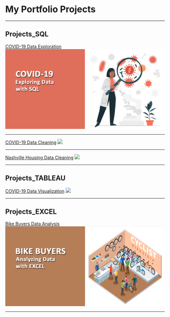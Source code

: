 # My Portfolio Projects

---

## Projects_SQL 

[COVID-19 Data Exploration](/Project_SQL_DataExploration/)
<img src="images/cover photo 1.jpg?raw=true"/>

---

[COVID-19 Data Cleaning](/pdf/sample_presentation.pdf)
<img src="images/dummy_thumbnail.jpg?raw=true"/>

---

[Nashville Housing Data Cleaning](/pdf/sample_presentation.pdf)
<img src="images/dummy_thumbnail.jpg?raw=true"/>

---

## Projects_TABLEAU

[COVID-19 Data Visualization](http://example.com/)
<img src="images/dummy_thumbnail.jpg?raw=true"/>

---

## Projects_EXCEL

[Bike Buyers Data Analysis](/BikeBuyers_DataAnalysis/)
<img src="images/cover-photo-4.jpg?raw=true"/>

---

<p style="font-size:11px">
